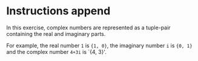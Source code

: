# Instructions append

In this exercise, complex numbers are represented as a tuple-pair containing the real and imaginary parts.

For example, the real number `1` is `{1, 0}`, the imaginary number `i` is `{0, 1}` and the complex number `4+3i` is `{4, 3}'.
